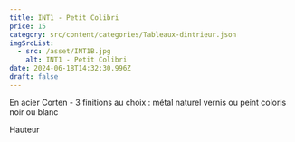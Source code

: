 ```yaml
---
title: INT1 - Petit Colibri
price: 15
category: src/content/categories/Tableaux-dintrieur.json
imgSrcList:
  - src: /asset/INT1B.jpg
    alt: INT1 - Petit Colibri
date: 2024-06-18T14:32:30.996Z
draft: false
---
```


En acier Corten - 3 finitions au choix : métal naturel vernis ou peint coloris noir ou blanc

Hauteur 
